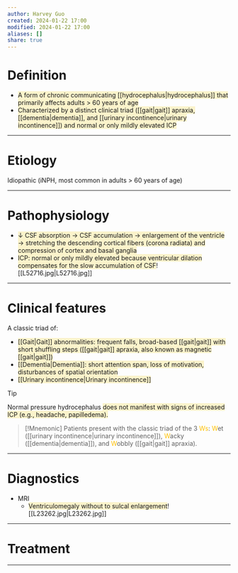 ```yaml
---
author: Harvey Guo
created: 2024-01-22 17:00
modified: 2024-01-22 17:00
aliases: []
share: true
---
```

# Definition
- <span style="background:rgba(240, 200, 0, 0.2)">A form of chronic communicating [[hydrocephalus|hydrocephalus]] that primarily affects adults > 60 years of age</span>
- <span style="background:rgba(240, 200, 0, 0.2)">Characterized by a distinct clinical triad ([[gait|gait]] apraxia, [[dementia|dementia]], and [[urinary incontinence|urinary incontinence]]) and normal or only mildly elevated ICP</span>

---
# Etiology
Idiopathic (iNPH, m<font color="#ffc000"></font>ost common in adults > 60 years of age)<span style="background:rgba(240, 200, 0, 0.2)"></span>

---
# Pathophysiology
- <span style="background:rgba(240, 200, 0, 0.2)">↓ CSF absorption → CSF accumulation → enlargement of the ventricle → stretching the descending cortical fibers (corona radiata) and compression of cortex and basal ganglia</span>
- <span style="background:rgba(240, 200, 0, 0.2)">ICP: normal or only mildly elevated because ventricular dilation compensates for the slow accumulation of CSF</span>![[L52716.jpg|L52716.jpg]]

---
# Clinical features
A classic triad of: 
- <span style="background:rgba(240, 200, 0, 0.2)">[[Gait|Gait]] abnormalities: frequent falls, broad-based [[gait|gait]] with short shuffling steps ([[gait|gait]] apraxia, also known as magnetic [[gait|gait]])</span>
- <span style="background:rgba(240, 200, 0, 0.2)">[[Dementia|Dementia]]: short attention span, loss of motivation, disturbances of spatial orientation</span>
- <span style="background:rgba(240, 200, 0, 0.2)">[[Urinary incontinence|Urinary incontinence]]</span>
>[!tip] 
>Normal pressure hydrocephalus <span style="background:rgba(240, 200, 0, 0.2)">does not manifest with signs of increased ICP (e.g., headache, papilledema).</span>

>[!Mnemonic] 
>Patients present with the classic triad of the 3 <font color="#ffc000">Ws</font>: <font color="#ffc000">W</font>et ([[urinary incontinence|urinary incontinence]]), <font color="#ffc000">W</font>acky ([[dementia|dementia]]), and <font color="#ffc000">W</font>obbly ([[gait|gait]] apraxia).

---
# Diagnostics
- MRI
	- <span style="background:rgba(240, 200, 0, 0.2)">Ventriculomegaly without to sulcal enlargement</span>![[L23262.jpg|L23262.jpg]]

---
# Treatment


---
